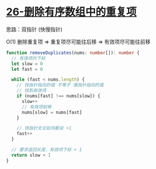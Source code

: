 # [26-删除有序数组中的重复项](https://leetcode-cn.com/problems/remove-duplicates-from-sorted-array/)

思路：双指针 (快慢指针)

O(1) 删除重复项 => 重复项尽可能往后移 => 有效项尽可能往前移

```ts
function removeDuplicates(nums: number[]): number {
  // 有效项的下标
  let slow = 0
  let fast = 0

  while (fast < nums.length) {
    // 快指针指向的值 不等于 慢指针指向的值
    // 找到有效项
    if (nums[fast] !== nums[slow]) {
      slow++
      // 有效项前移
      nums[slow] = nums[fast]
    }

    // 快指针无论如何都会 +1
    fast++
  }

  // 要求返回长度，有效项下标 + 1
  return slow + 1
}
```
